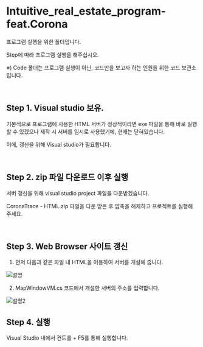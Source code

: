 # Intuitive_real_estate_program-feat.Corona

프로그램 실행을 위한 폴더입니다. 

Step에 따라 프로그램 실행을 해주십시오.


※) Code 폴더는 프로그램 실행이 아닌, 코드만을 보고자 하는 인원을 위한 코드 보관소입니다.

<br>

## Step 1. Visual studio 보유.

기본적으로 프로그램에 사용한 HTML 서버가 정상적이라면 exe 파일을 통해 바로 실행할 수 있겠으나 제작 시 서버를 임시로 사용했기에, 현재는 닫혀있습니다.

이에, 갱신을 위해 Visual studio가 필요합니다.

<br>

## Step 2. zip 파일 다운로드 이후 실행

서버 갱신을 위해 visual studio project 파일을 다운받겠습니다.

CoronaTrace - HTML.zip 파일을 다운 받은 후 압축을 해제하고 프로젝트를 실행해 주세요.

<br>


## Step 3. Web Browser 사이트 갱신

1. 먼저 다음과 같은 파일 내 HTML을 이용하여 서버를 개설해 줍니다.

![설명](https://user-images.githubusercontent.com/101550112/161687589-cf300305-f89c-4368-ad37-3b2bccde2f39.png)

2. MapWindowVM.cs 코드에서 개설한 서버의 주소를 입력합니다.

![설명2](https://user-images.githubusercontent.com/101550112/161687817-2450328f-8888-4935-bb03-b9e1fdd15634.png)

## Step 4. 실행

Visual Studio 내에서 컨트롤 + F5를 통해 실행합니다.
